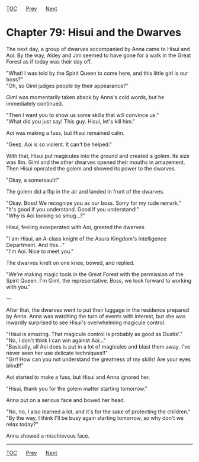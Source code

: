 [TOC](../readme.md)&nbsp;&nbsp;&nbsp;&nbsp;&nbsp;&nbsp;[Prev](section_0011.md)&nbsp;&nbsp;&nbsp;&nbsp;&nbsp;&nbsp;[Next](section_0013.md)



# Chapter 79: Hisui and the Dwarves

The next day, a group of dwarves accompanied by Anna came to Hisui and
Aoi. By the way, Aldey and Jim seemed to have gone for a walk in the
Great Forest as if today was their day off.  
  
"What! I was told by the Spirit Queen to come here, and this little girl
is our boss?"  
"Oh, so Giml judges people by their appearance?"  
  
Giml was momentarily taken aback by Anna's cold words, but he
immediately continued.  
  
"Then I want you to show us some skills that will convince us."  
"What did you just say! This guy. Hisui, let's kill him."  
  
Aoi was making a fuss, but Hisui remained calm.  
  
"Geez. Aoi is so violent. It can't be helped."  
  
With that, Hisui put magicules into the ground and created a golem. Its
size was 8m. Giml and the other dwarves opened their mouths in
amazement. Then Hisui operated the golem and showed its power to the
dwarves.  
  
"Okay, a somersault!"  
  
The golem did a flip in the air and landed in front of the dwarves.  
  
"Okay. Boss! We recognize you as our boss. Sorry for my rude remark."  
"It's good if you understand. Good if you understand!"  
"Why is Aoi looking so smug...?"  
  
Hisui, feeling exasperated with Aoi, greeted the dwarves.  
  
"I am Hisui, an A-class knight of the Asura Kingdom's Intelligence
Department. And this..."  
"I'm Aoi. Nice to meet you."  
  
The dwarves knelt on one knee, bowed, and replied.  
  
"We're making magic tools in the Great Forest with the permission of the
Spirit Queen. I'm Giml, the representative. Boss, we look forward to
working with you."  
  
—  
  
After that, the dwarves went to put their luggage in the residence
prepared by Anna. Anna was watching the turn of events with interest,
but she was inwardly surprised to see Hisui's overwhelming magicule
control.  
  
"Hisui is amazing. That magicule control is probably as good as
Dustis'."  
"No, I don't think I can win against Aoi..."  
"Basically, all Aoi does is put in a lot of magicules and blast them
away. I've never seen her use delicate techniques!!"  
"Grr! How can you not understand the greatness of my skills! Are your
eyes blind!!"  
  
Aoi started to make a fuss, but Hisui and Anna ignored her.  
  
"Hisui, thank you for the golem matter starting tomorrow."  
  
Anna put on a serious face and bowed her head.  
  
"No, no, I also learned a lot, and it's for the sake of protecting the
children."  
"By the way, I think I'll be busy again starting tomorrow, so why don't
we relax today?"  
  
Anna showed a mischievous face.  
  
  
  


---
[TOC](../readme.md)&nbsp;&nbsp;&nbsp;&nbsp;&nbsp;&nbsp;[Prev](section_0011.md)&nbsp;&nbsp;&nbsp;&nbsp;&nbsp;&nbsp;[Next](section_0013.md)

